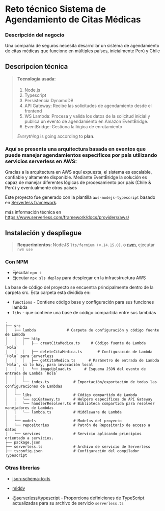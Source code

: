 # Reto técnico Sistema de Agendamiento de Citas Médicas

### Descripción del negocio
Una compañía de seguros necesita desarrollar un sistema de agendamiento de citas médicas
que funcione en múltiples países, inicialmente Perú y Chile

## Descripcion técnica

> ####  Tecnología usada:
> 
> 1.  Node.js
> 2.  Typescript
> 3.  Persistencia DynamoDB
> 4.  API Gateway: Recibe las solicitudes de agendamiento desde el frontend
> 5.  WS Lambda: Procesa y valida los datos de la solicitud inicial y publica un evento de agendamiento en Amazon EventBridge.
> 6.  EventBridge: Gestiona la lógica de enrutamiento
>
>  *Everything* is going according to **plan**.
> 

### Aquí se presenta una arquitectura basada en eventos que puede manejar agendamientos específicos por país utilizando servicios serverless en AWS:

Gracias a la arquitectura en AWS aquí expuesta, el sistema es escalable, confiable y altamente disponible.
Mediante EventBridge la solución es capaz de manejar diferentes lógicas de procesamiento por país (Chile & Perú) y eventualmente otros paises


Este proyecto fue generado con la plantilla `aws-nodejs-typescript` basado en [Serverless framework](https://www.serverless.com/).

más información técnica en https://www.serverless.com/framework/docs/providers/aws/

## Instalación y despliegue


> **Requerimientos**: NodeJS `lts/fermium (v.14.15.0)`. o [nvm](https://github.com/nvm-sh/nvm), ejecutar `nvm use` 

### Con NPM

- Ejecutar `npm i` 
- Ejecutar `npx sls deploy` para desplegar en la infraestructura AWS


La base de código del proyecto se encuentra principalmente dentro de la carpeta src. Esta carpeta está dividida en:

- `functions` - Contiene código base y configuración para sus funciones lambda
- `libs` - que contiene una base de código compartida entre sus lambdas

```
.
├── src
│   ├── lambda              # Carpeta de configuración y código fuente de Lambda
│   │   ├── http
│   │   │   ├── creatCitaMedica.ts     # Código fuente de Lambda `Hola`
│   │   │   ├── deleteCitaMedica.ts       # Configuración de Lambda `Hola` para Serverless
│   │   │   ├── getCitaMedica.ts      # Parámetro de entrada de Lambda `Hola`, si lo hay, para invocación local
│   │   │   └── imageUpload.ts      # Esquema JSON del evento de entrada de Lambda `Hola`
│   │   │
│   │   └── index.ts           # Importación/exportación de todas las configuraciones de Lambdas
│   │
│   └── libs                   # Código compartido de Lambda
│   |   └── apiGateway.ts      # Helpers específicos de API Gateway
│   |   └── handlerResolver.ts # Biblioteca compartida para resolver manejadores de Lambdas
│   |   └── lambda.ts          # Middleware de Lambda
│   |
│   └── models                 # Modelos del proyecto
│   └── repositories           # Patrón de Repositorio de acceso a datos  
│   └── services               # Servicio aplicando principios orientado a servicios.
├── package.json
├── serverless.ts              # Archivo de servicio de Serverless
├── tsconfig.json              # Configuración del compilador Typescript

```

### Otras librerías

- [json-schema-to-ts](https://github.com/ThomasAribart/json-schema-to-ts)

- [middy](https://github.com/middyjs/middy) 
- [@serverless/typescript](https://github.com/serverless/typescript) - Proporciona definiciones de TypeScript actualizadas para su archivo de servicio `serverless.ts`

